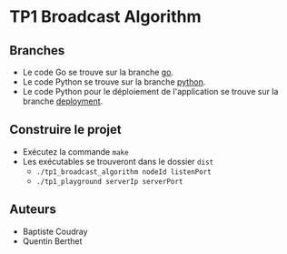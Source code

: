 # TP1 Broadcast Algorithm

## Branches
* Le code Go se trouve sur la branche [go](https://gitedu.hesge.ch/baptiste.coudray/tp1_broadcast_algorithm/-/tree/go).
* Le code Python se trouve sur la branche [python](https://gitedu.hesge.ch/baptiste.coudray/tp1_broadcast_algorithm/-/tree/python).
* Le code Python pour le déploiement de l'application se trouve sur la branche [deployment](https://gitedu.hesge.ch/baptiste.coudray/tp1_broadcast_algorithm/-/tree/deployment).

## Construire le projet

* Exécutez la commande `make`
* Les exécutables se trouveront dans le dossier `dist`
    * `./tp1_broadcast_algorithm nodeId listenPort`
    * `./tp1_playground serverIp serverPort`

## Auteurs
* Baptiste Coudray
* Quentin Berthet
